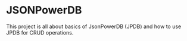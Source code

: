 # JSONPowerDB
This project is all about basics of JsonPowerDB (JPDB) and how to use JPDB for CRUD operations.
